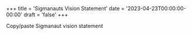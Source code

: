 +++
title = 'Sigmanauts Vision Statement'
date = '2023-04-23T00:00:00-00:00'
draft = 'false'
+++

Copy/paste Sigmanaut vision statement
